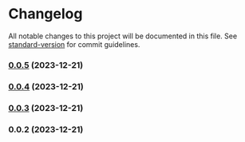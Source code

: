 # Changelog

All notable changes to this project will be documented in this file. See [standard-version](https://github.com/conventional-changelog/standard-version) for commit guidelines.

### [0.0.5](https://github.com/veselinreljic/react-can/compare/v0.0.4...v0.0.5) (2023-12-21)

### [0.0.4](https://github.com/veselinreljic/react-can/compare/v0.0.3...v0.0.4) (2023-12-21)

### [0.0.3](https://github.com/veselinreljic/react-can/compare/v0.0.2...v0.0.3) (2023-12-21)

### 0.0.2 (2023-12-21)
